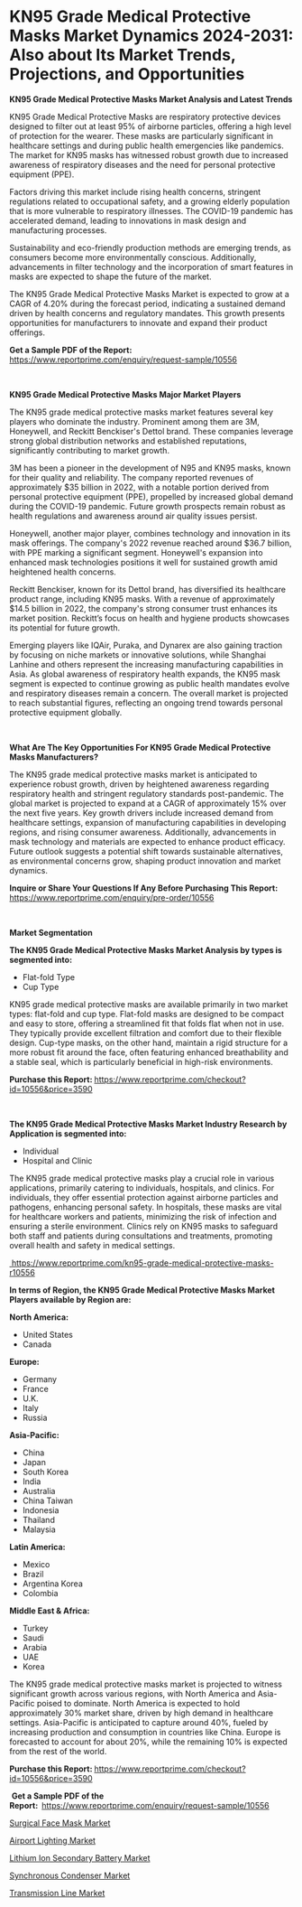 <p><h1>KN95 Grade Medical Protective Masks Market Dynamics 2024-2031: Also about Its Market Trends, Projections, and Opportunities</h1></p><p><strong>KN95 Grade Medical Protective Masks Market Analysis and Latest Trends</strong></p>
<p><p>KN95 Grade Medical Protective Masks are respiratory protective devices designed to filter out at least 95% of airborne particles, offering a high level of protection for the wearer. These masks are particularly significant in healthcare settings and during public health emergencies like pandemics. The market for KN95 masks has witnessed robust growth due to increased awareness of respiratory diseases and the need for personal protective equipment (PPE).</p><p>Factors driving this market include rising health concerns, stringent regulations related to occupational safety, and a growing elderly population that is more vulnerable to respiratory illnesses. The COVID-19 pandemic has accelerated demand, leading to innovations in mask design and manufacturing processes. </p><p>Sustainability and eco-friendly production methods are emerging trends, as consumers become more environmentally conscious. Additionally, advancements in filter technology and the incorporation of smart features in masks are expected to shape the future of the market. </p><p>The KN95 Grade Medical Protective Masks Market is expected to grow at a CAGR of 4.20% during the forecast period, indicating a sustained demand driven by health concerns and regulatory mandates. This growth presents opportunities for manufacturers to innovate and expand their product offerings.</p></p>
<p><strong>Get a Sample PDF of the Report:&nbsp;</strong> <a href="https://www.reportprime.com/enquiry/request-sample/10556?utm_campaign=1620&utm_medium=2&utm_source=Github&utm_content=ia&utm_term=18102024&utm_id=kn95-grade-medical-protective-masks">https://www.reportprime.com/enquiry/request-sample/10556</a></p>
<p>&nbsp;</p>
<p><strong>KN95 Grade Medical Protective Masks Major Market Players</strong></p>
<p><p>The KN95 grade medical protective masks market features several key players who dominate the industry. Prominent among them are 3M, Honeywell, and Reckitt Benckiser's Dettol brand. These companies leverage strong global distribution networks and established reputations, significantly contributing to market growth.</p><p>3M has been a pioneer in the development of N95 and KN95 masks, known for their quality and reliability. The company reported revenues of approximately $35 billion in 2022, with a notable portion derived from personal protective equipment (PPE), propelled by increased global demand during the COVID-19 pandemic. Future growth prospects remain robust as health regulations and awareness around air quality issues persist.</p><p>Honeywell, another major player, combines technology and innovation in its mask offerings. The company's 2022 revenue reached around $36.7 billion, with PPE marking a significant segment. Honeywell's expansion into enhanced mask technologies positions it well for sustained growth amid heightened health concerns.</p><p>Reckitt Benckiser, known for its Dettol brand, has diversified its healthcare product range, including KN95 masks. With a revenue of approximately $14.5 billion in 2022, the company's strong consumer trust enhances its market position. Reckitt’s focus on health and hygiene products showcases its potential for future growth.</p><p>Emerging players like IQAir, Puraka, and Dynarex are also gaining traction by focusing on niche markets or innovative solutions, while Shanghai Lanhine and others represent the increasing manufacturing capabilities in Asia. As global awareness of respiratory health expands, the KN95 mask segment is expected to continue growing as public health mandates evolve and respiratory diseases remain a concern. The overall market is projected to reach substantial figures, reflecting an ongoing trend towards personal protective equipment globally.</p></p>
<p>&nbsp;</p>
<p><strong>What Are The Key Opportunities For KN95 Grade Medical Protective Masks Manufacturers?</strong></p>
<p><p>The KN95 grade medical protective masks market is anticipated to experience robust growth, driven by heightened awareness regarding respiratory health and stringent regulatory standards post-pandemic. The global market is projected to expand at a CAGR of approximately 15% over the next five years. Key growth drivers include increased demand from healthcare settings, expansion of manufacturing capabilities in developing regions, and rising consumer awareness. Additionally, advancements in mask technology and materials are expected to enhance product efficacy. Future outlook suggests a potential shift towards sustainable alternatives, as environmental concerns grow, shaping product innovation and market dynamics.</p></p>
<p><strong>Inquire or Share Your Questions If Any Before Purchasing This Report:</strong> <a href="https://www.reportprime.com/enquiry/pre-order/10556?utm_campaign=1620&utm_medium=2&utm_source=Github&utm_content=ia&utm_term=18102024&utm_id=kn95-grade-medical-protective-masks">https://www.reportprime.com/enquiry/pre-order/10556</a></p>
<p>&nbsp;</p>
<p><strong>Market Segmentation</strong></p>
<p><strong>The KN95 Grade Medical Protective Masks Market Analysis by types is segmented into:</strong></p>
<p><ul><li>Flat-fold Type</li><li>Cup Type</li></ul></p>
<p><p>KN95 grade medical protective masks are available primarily in two market types: flat-fold and cup type. Flat-fold masks are designed to be compact and easy to store, offering a streamlined fit that folds flat when not in use. They typically provide excellent filtration and comfort due to their flexible design. Cup-type masks, on the other hand, maintain a rigid structure for a more robust fit around the face, often featuring enhanced breathability and a stable seal, which is particularly beneficial in high-risk environments.</p></p>
<p><strong>Purchase this Report:&nbsp;</strong><a href="https://www.reportprime.com/checkout?id=10556&price=3590&utm_campaign=1620&utm_medium=2&utm_source=Github&utm_content=ia&utm_term=18102024&utm_id=kn95-grade-medical-protective-masks">https://www.reportprime.com/checkout?id=10556&price=3590</a></p>
<p>&nbsp;</p>
<p><strong>The KN95 Grade Medical Protective Masks Market Industry Research by Application is segmented into:</strong></p>
<p><ul><li>Individual</li><li>Hospital and Clinic</li></ul></p>
<p><p>The KN95 grade medical protective masks play a crucial role in various applications, primarily catering to individuals, hospitals, and clinics. For individuals, they offer essential protection against airborne particles and pathogens, enhancing personal safety. In hospitals, these masks are vital for healthcare workers and patients, minimizing the risk of infection and ensuring a sterile environment. Clinics rely on KN95 masks to safeguard both staff and patients during consultations and treatments, promoting overall health and safety in medical settings.</p></p>
<p><a href="https://www.reportprime.com/kn95-grade-medical-protective-masks-r10556?utm_campaign=1620&utm_medium=2&utm_source=Github&utm_content=ia&utm_term=18102024&utm_id=kn95-grade-medical-protective-masks">&nbsp;https://www.reportprime.com/kn95-grade-medical-protective-masks-r10556</a></p>
<p><strong>In terms of Region, the KN95 Grade Medical Protective Masks Market Players available by Region are:</strong></p>
<p>
    <p> <strong> North America: </strong>
        <ul>
            <li>United States</li>
            <li>Canada</li>
        </ul>
        </p> 
    <p> <strong> Europe: </strong>
        <ul>
            <li>Germany</li>
            <li>France</li>
            <li>U.K.</li>
            <li>Italy</li>
            <li>Russia</li>
        </ul>
        </p> 
    <p> <strong> Asia-Pacific: </strong>
        <ul>
            <li>China</li>
            <li>Japan</li>
            <li>South Korea</li>
            <li>India</li>
            <li>Australia</li>
            <li>China Taiwan</li>
            <li>Indonesia</li>
            <li>Thailand</li>
            <li>Malaysia</li>
        </ul>
        </p> 
    <p> <strong> Latin America: </strong>
        <ul>
            <li>Mexico</li>
            <li>Brazil</li>
            <li>Argentina Korea</li>
            <li>Colombia</li>
        </ul>
        </p> 
    <p> <strong> Middle East & Africa: </strong>
        <ul>
            <li>Turkey</li>
            <li>Saudi</li>
            <li>Arabia</li>
            <li>UAE</li>
            <li>Korea</li>
        </ul>
    </p>
    </p>
<p><p>The KN95 grade medical protective masks market is projected to witness significant growth across various regions, with North America and Asia-Pacific poised to dominate. North America is expected to hold approximately 30% market share, driven by high demand in healthcare settings. Asia-Pacific is anticipated to capture around 40%, fueled by increasing production and consumption in countries like China. Europe is forecasted to account for about 20%, while the remaining 10% is expected from the rest of the world.</p></p>
<p><strong>Purchase this Report: </strong><a href="https://www.reportprime.com/checkout?id=10556&price=3590&utm_campaign=1620&utm_medium=2&utm_source=Github&utm_content=ia&utm_term=18102024&utm_id=kn95-grade-medical-protective-masks">https://www.reportprime.com/checkout?id=10556&price=3590</a></p>
<p>&nbsp;<strong>Get a Sample PDF of the Report:&nbsp;&nbsp;</strong><a href="https://www.reportprime.com/enquiry/request-sample/10556?utm_campaign=1620&utm_medium=2&utm_source=Github&utm_content=ia&utm_term=18102024&utm_id=kn95-grade-medical-protective-masks">https://www.reportprime.com/enquiry/request-sample/10556</a></p>
<p><strong></strong></p>
<p><p><a href="https://github.com/JakirUddin511/Market-Research-Report-List-1/blob/main/surgical-face-mask-market.md?utm_campaign=1620&utm_medium=2&utm_source=Github&utm_content=ia&utm_term=18102024&utm_id=kn95-grade-medical-protective-masks">Surgical Face Mask Market</a></p><p><a href="https://www.linkedin.com/pulse/airport-lighting-market-trends-detailed-study-its-segmentation-m0l5e?utm_campaign=1620&utm_medium=2&utm_source=Github&utm_content=ia&utm_term=18102024&utm_id=kn95-grade-medical-protective-masks">Airport Lighting Market</a></p><p><a href="https://www.linkedin.com/pulse/lithium-ion-secondary-battery-market-global-regional-xgqbe?utm_campaign=1620&utm_medium=2&utm_source=Github&utm_content=ia&utm_term=18102024&utm_id=kn95-grade-medical-protective-masks">Lithium Ion Secondary Battery Market</a></p><p><a href="https://www.linkedin.com/pulse/synchronous-condenser-market-strategic-insights-product-nbpje?utm_campaign=1620&utm_medium=2&utm_source=Github&utm_content=ia&utm_term=18102024&utm_id=kn95-grade-medical-protective-masks">Synchronous Condenser Market</a></p><p><a href="https://www.linkedin.com/pulse/transmission-line-sector-surge-97-growth-roadmap-2031-e2die?utm_campaign=1620&utm_medium=2&utm_source=Github&utm_content=ia&utm_term=18102024&utm_id=kn95-grade-medical-protective-masks">Transmission Line Market</a></p></p>